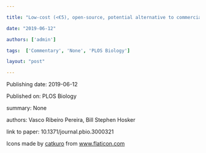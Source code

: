 ---
title: "Low-cost (<€5), open-source, potential alternative to commercial spectrophotometers"
date: "2019-06-12"
authors: ['admin']
tags:  ['Commentary', 'None', 'PLOS Biology']
layout: "post"
---
Publishing date: 2019-06-12

Published on: PLOS Biology

summary: None

authors: Vasco Ribeiro Pereira, Bill Stephen Hosker

link to paper: 10.1371/journal.pbio.3000321

Icons made by <a href="https://www.flaticon.com/free-icon/bookshelves_3576884" title="catkuro">catkuro</a> from <a href="https://www.flaticon.com/" title="Flaticon"> www.flaticon.com</a>